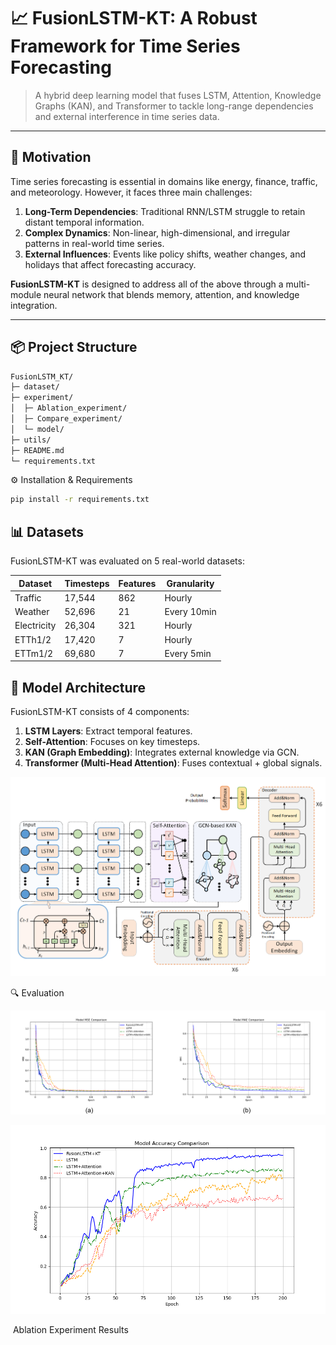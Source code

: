 # 📈 FusionLSTM-KT: A Robust Framework for Time Series Forecasting

> A hybrid deep learning model that fuses LSTM, Attention, Knowledge Graphs (KAN), and Transformer to tackle long-range dependencies and external interference in time series data.

---

## 🧠 Motivation

Time series forecasting is essential in domains like energy, finance, traffic, and meteorology. However, it faces three main challenges:

1. **Long-Term Dependencies**: Traditional RNN/LSTM struggle to retain distant temporal information.
2. **Complex Dynamics**: Non-linear, high-dimensional, and irregular patterns in real-world time series.
3. **External Influences**: Events like policy shifts, weather changes, and holidays that affect forecasting accuracy.

**FusionLSTM-KT** is designed to address all of the above through a multi-module neural network that blends memory, attention, and knowledge integration.

---

## 📦 Project Structure

```bash
FusionLSTM_KT/
├─ dataset/                                   
├─ experiment/                  
│  ├─ Ablation_experiment/     
│  ├─ Compare_experiment/     
│  └─ model/                
├─ utils/                      
├─ README.md                    
└─ requirements.txt     
```

⚙️ Installation & Requirements

```bash
pip install -r requirements.txt
```

## 📊 Datasets

FusionLSTM-KT was evaluated on 5 real-world datasets:

| Dataset     | Timesteps | Features | Granularity |
| ----------- | --------- | -------- | ----------- |
| Traffic     | 17,544    | 862      | Hourly      |
| Weather     | 52,696    | 21       | Every 10min |
| Electricity | 26,304    | 321      | Hourly      |
| ETTh1/2     | 17,420    | 7        | Hourly      |
| ETTm1/2     | 69,680    | 7        | Every 5min  |

## 🧱 Model Architecture

FusionLSTM-KT consists of 4 components:

1. **LSTM Layers**: Extract temporal features.
2. **Self-Attention**: Focuses on key timesteps.
3. **KAN (Graph Embedding)**: Integrates external knowledge via GCN.
4. **Transformer (Multi-Head Attention)**: Fuses contextual + global signals.

![](./images/Fig1.png)

🔍 Evaluation

![](./images/Fig4.png)

![](./images/Fig5.png)                                                                             

​                                                                    Ablation Experiment Results

